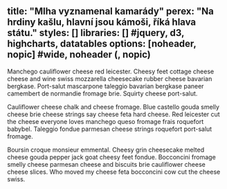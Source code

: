 title: "Mlha vyznamenal kamarády"
perex: "Na hrdiny kašlu, hlavní jsou kámoši, říká hlava státu."
styles: []
libraries: [] #jquery, d3, highcharts, datatables
options: [noheader, nopic] #wide, noheader (, nopic)
---
Manchego cauliflower cheese red leicester. Cheesy feet cottage cheese cheese and wine swiss mozzarella cheesecake rubber cheese bavarian bergkase. Port-salut mascarpone taleggio bavarian bergkase paneer camembert de normandie fromage brie. Squirty cheese port-salut.

Cauliflower cheese chalk and cheese fromage. Blue castello gouda smelly cheese brie cheese strings say cheese feta hard cheese. Red leicester cut the cheese everyone loves manchego queso fromage frais roquefort babybel. Taleggio fondue parmesan cheese strings roquefort port-salut fromage.

Boursin croque monsieur emmental. Cheesy grin cheesecake melted cheese gouda pepper jack goat cheesy feet fondue. Bocconcini fromage smelly cheese parmesan cheese and biscuits brie cauliflower cheese cheese slices. Who moved my cheese feta bocconcini cow cut the cheese swiss.

<wide>
  <div id="anketa-wrapper"></div>
</wide>